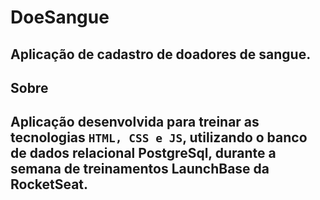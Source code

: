 # DoeSangue
Aplicação de cadastro de doadores de sangue.
-----

## Sobre
Aplicação desenvolvida para treinar as tecnologias ``HTML, CSS e JS``, utilizando o banco de dados relacional PostgreSql, durante a semana de treinamentos LaunchBase da RocketSeat.
-------
